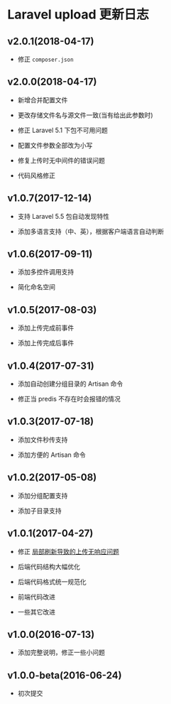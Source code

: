 # Laravel upload 更新日志

## v2.0.1(2018-04-17)

* 修正 `composer.json`

## v2.0.0(2018-04-17)

* 新增合并配置文件

* 更改存储文件名与源文件一致(当有给出此参数时)

* 修正 Laravel 5.1 下包不可用问题

* 配置文件参数全部改为小写

* 修复上传时无中间件的错误问题

* 代码风格修正

## v1.0.7(2017-12-14)

* 支持 Laravel 5.5 包自动发现特性 
 
* 添加多语言支持（中、英），根据客户端语言自动判断

## v1.0.6(2017-09-11)

* 添加多控件调用支持 
 
* 简化命名空间

## v1.0.5(2017-08-03)

* 添加上传完成前事件  

* 添加上传完成后事件

## v1.0.4(2017-07-31)

* 添加自动创建分组目录的 Artisan 命令
  
* 修正当 predis 不存在时会报错的情况

## v1.0.3(2017-07-18)

* 添加文件秒传支持  

* 添加方便的 Artisan 命令  

## v1.0.2(2017-05-08)

* 添加分组配置支持
  
* 添加子目录支持 

## v1.0.1(2017-04-27)

* 修正 [局部刷新导致的上传无响应问题](https://github.com/peinhu/AetherUpload-Laravel/issues/6)  

* 后端代码结构大幅优化

* 后端代码格式统一规范化

* 前端代码改进

* 一些其它改进

## v1.0.0(2016-07-13)

* 添加完整说明，修正一些小问题

## v1.0.0-beta(2016-06-24)

* 初次提交
